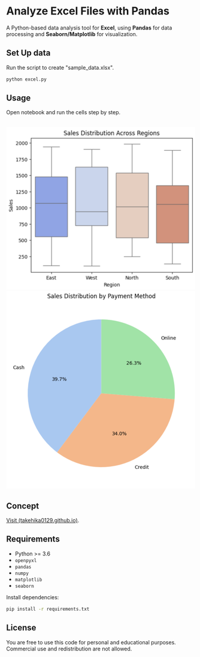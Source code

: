 # Analyze Excel Files with Pandas
A Python-based data analysis tool for **Excel**, using **Pandas** for data processing and **Seaborn/Matplotlib** for visualization.


## Set Up data
Run the script to create "sample_data.xlsx".
```sh
python excel.py
```

## Usage
Open notebook and run the cells step by step.

<br>

<img src="boxplot.png" alt="Boxplot Screenshot" width="512"/>

<br>

<img src="piechart.png" alt="PieChart Screenshot" width="512"/>


## Concept
[Visit (takehika0129.github.io)](https://takehika0129.github.io/takehika-github-pages/reviews/prototype20.html).


## Requirements
- Python >= 3.6
- `openpyxl`
- `pandas`
- `numpy`
- `matplotlib`
- `seaborn`


Install dependencies:
```sh
pip install -r requirements.txt
```

## License
You are free to use this code for personal and educational purposes. Commercial use and redistribution are not allowed.
